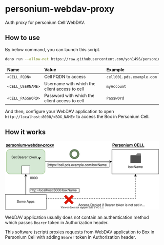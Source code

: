# personium-webdav-proxy

Auth proxy for personium Cell WebDAV.

## How to use

By below command, you can launch this script.

```bash
deno run --allow-net https://raw.githubusercontent.com/yoh1496/personium-webdav-proxy/main/index.ts <CELL_FQDN> <CELL_USERNAME> <CELL_PASSWORD>
```

|Name|Value|Example|
|:--|:--|:--|
|`<CELL_FQDN>` | Cell FQDN to access | `cell001.pds.example.com` |
|`<CELL_USERNAME>` | Username with which the client access to cell | `myAccount` |
|`<CELL_PASSWORD>` | Password with which the client access to cell | `Pa$$w0rd` |

And then, configure your WebDAV application to open `http://localhost:8000/<BOX_NAME>` to access the Box in Personium Cell.

## How it works

![how_it_works](./img/how_it_works.drawio.svg)

WebDAV application usually does not contain an authentication method which passes `Bearer` token in Authorization header.

This software (script) proxies requests from WebDAV application to Box in Personium Cell with adding `Bearer` token in Authorization header.